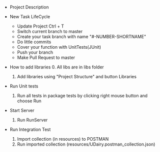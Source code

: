 * Project Description

* New Task LifeCycle

    * Update Project Ctrl + T
    * Switch current branch to master
    * Create your task branch with name "#-NUMBER-SHORTNAME"
    * Do little commits
    * Cover your function with UnitTests(JUnit)
    * Push your branch
    * Make Pull Request to master

* How to add libraries
    0. All libs are in libs folder
    1. Add libraries using "Project Structure" and button Libraries

* Run Unit tests
    1. Run all tests in package tests by clicking right mouse button and choose Run

* Start Server
    1. Run RunServer

* Run Integration Test
     1. Import collection (in resources) to POSTMAN
     2. Run imported collection (resources/UDairy.postman_collection.json)